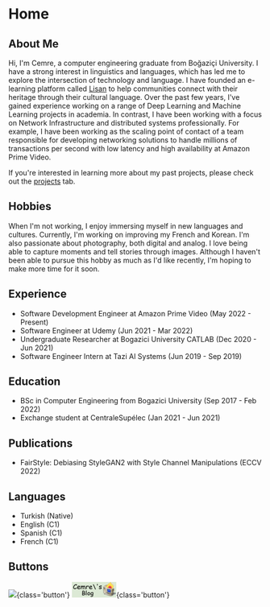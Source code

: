 # Home

## About Me
Hi, I'm Cemre, a computer engineering graduate from Boğaziçi University. I have a strong interest in linguistics and languages, which has led me to explore the intersection of technology and language. I have founded an e-learning platform called [Lisan](http://lisan.dutl.uk) to help communities connect with their heritage through their cultural language. Over the past few years, I've gained experience working on a range of Deep Learning and Machine Learning projects in academia. In contrast, I have been working with a focus on Network Infrastructure and distributed systems professionally. For example, I have been working as the scaling point of contact of a team responsible for developing networking solutions to handle millions of transactions per second with low latency and high availability at Amazon Prime Video.

If you're interested in learning more about my past projects, please check out the [projects](projects/projects) tab.

## Hobbies
When I'm not working, I enjoy immersing myself in new languages and cultures. Currently, I'm working on improving my French and Korean. I'm also passionate about photography, both digital and analog. I love being able to capture moments and tell stories through images. Although I haven't been able to pursue this hobby as much as I'd like recently, I'm hoping to make more time for it soon.

## Experience
- Software Development Engineer at Amazon Prime Video (May 2022 - Present)
- Software Engineer at Udemy (Jun 2021 - Mar 2022)
- Undergraduate Researcher at Bogazici University CATLAB (Dec 2020 - Jun 2021)
- Software Engineer Intern at Tazi AI Systems (Jun 2019 - Sep 2019)

## Education
- BSc in Computer Engineering from Bogazici University (Sep 2017 - Feb 2022)
- Exchange student at CentraleSupélec (Jan 2021 - Jun 2021)

## Publications
- FairStyle: Debiasing StyleGAN2 with Style Channel Manipulations (ECCV 2022)

## Languages
- Turkish (Native)
- English (C1)
- Spanish (C1)
- French (C1)

## Buttons
[![](https://m0r1bund.com/images/assets/m0r1bund%20icon%20aexis.png)](https://m0r1bund.com/){class='button'}
[![](static/img/link-button.png)](https:/cemrekarakas.com/){class='button'}
